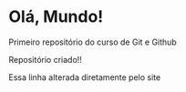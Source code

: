 # Olá, Mundo!
Primeiro repositório do curso de Git e Github

Repositório criado!!

Essa linha alterada diretamente pelo site
